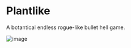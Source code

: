 # Plantlike
A botantical endless rogue-like bullet hell game.

![image](https://github.com/user-attachments/assets/8533c505-28fd-4ab8-bc8f-f79a93e4a609)
